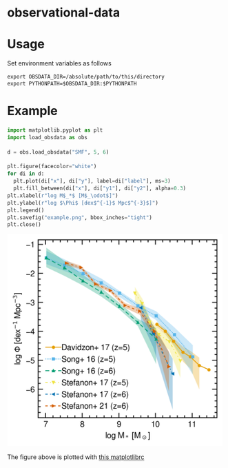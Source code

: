 # observational-data

Usage
=====
Set environment variables as follows
```
export OBSDATA_DIR=/absolute/path/to/this/directory
export PYTHONPATH=$OBSDATA_DIR:$PYTHONPATH
```

Example
=======
``` python
import matplotlib.pyplot as plt
import load_obsdata as obs

d = obs.load_obsdata("SMF", 5, 6)

plt.figure(facecolor="white")
for di in d:
  plt.plot(di["x"], di["y"], label=di["label"], ms=3)
  plt.fill_between(di["x"], di["y1"], di["y2"], alpha=0.3)
plt.xlabel(r"log M$_*$ [M$_\odot$]")
plt.ylabel(r"log $\Phi$ [dex$^{-1}$ Mpc$^{-3}$]")
plt.legend()
plt.savefig("example.png", bbox_inches="tight")
plt.close()
```
<img src="./example.png" width=500px>

The figure above is plotted with [this matplotlibrc](https://gist.github.com/YuriOku/964adda6649e0bbc76de1a8f9010fe1a)